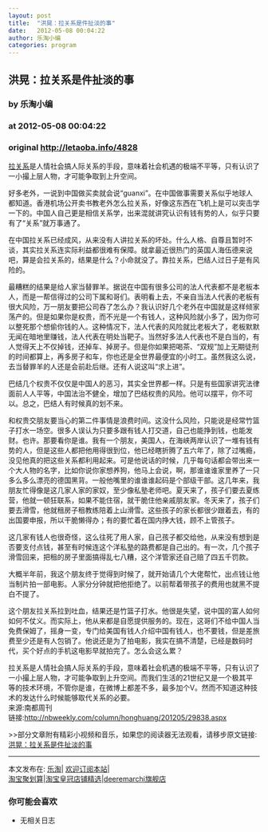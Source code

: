 ```yaml
---
layout: post
title:  "洪晃：拉关系是件扯淡的事"
date:   2012-05-08 00:04:22
author: 乐淘小编
categories: program
---
```


## 洪晃：拉关系是件扯淡的事
### by 乐淘小编
### at 2012-05-08 00:04:22
### original <http://letaoba.info/4828>

<p><a href="http://letaoba.info/tag/%e6%8b%89%e5%85%b3%e7%b3%bb" title="查看 拉关系 中的全部文章">拉关系</a>是人情社会搞人际关系的手段，意味着社会机遇的极端不平等，只有认识了一小撮上层人物，才可能争取到上升空间。</p>
<p>好多老外，一说到中国做买卖就会说“guanxi”。在中国做事需要关系似乎地球人都知道。香港机场公开卖书教老外怎么拉关系，好像这东西在飞机上是可以突击学一下的。中国人自己更是相信关系学，出来混就讲究认识有钱有势的人，似乎只要有了“关系”就万事通了。</p>
<p>在中国拉关系已经成风，从来没有人讲拉关系的坏处。什么人格、自尊且暂时不谈，其实拉关系连实际利益都很难有保障。就拿最近很热门的英国人海伍德来说吧，算是会拉关系的，结果是什么？小命就没了。靠拉关系，巴结人过日子是有风险的。</p>
<p>最糟糕的结果是给人家当替罪羊。据说在中国有很多公司的法人代表都不是老板本人，而是一帮信得过的公司下属和哥们。表明看上去，不亲自当法人代表的老板有很大风险，万一朋友要把公司吞了怎么办？我认识好几个老外在中国就是这样倾家荡产的。但是如果你是权贵，而不光是一个有钱人，这种风险就小多了，因为你可以整死那个想偷你钱的人。这种情况下，法人代表的风险就比老板大了，老板默默无闻在暗地里赚钱，法人代表在明处当靶子。当然好多法人代表也不是白当的，有人觉得天上不仅掉钱，还掉车、掉房子。但是你如果把喝茶、“双规”加上无期徒刑的时间都算上，再多房子和车，你也还是全世界最便宜的小时工。虽然我这么说，去当替罪羊的人还是会前赴后继。还有人说这叫“求上进”。</p>
<p>巴结几个权贵不仅仅是中国人的恶习，其实全世界都一样。只是有些国家讲究法律面前人人平等，中国法治不健全，增加了巴结权贵的风险。他可以摆平，你不可以。总之，巴结人有时候真的划不来。</p>
<p>和权贵交朋友要当心的第二件事情是浪费时间。这没什么风险，只能说是经常竹篮子打水一场空。很多人误认为只要多跟有钱人打交道，自己也能挣到钱，也能发财。也许。那要看你是谁。我有一个朋友，美国人，在海峡两岸认识了一堆有钱有势的人，但是这些人都把他用得很到位，他已经瞎折腾了五六年了，除了过嘴瘾，没见他真的把这些关系都利用起来。可是他说话的时候，几乎每句话都会带出来一个大人物的名字，比如你说你家想养狗，他马上会说，啊，那谁谁谁家里养了一只多么多么漂亮的德国黑背。一般他嘴里的谁谁谁起码是个部级干部。这几年来，我朋友忙得像是这几家人家的家奴，至少像私塾老师吧。夏天来了，孩子们要去夏练营，他就一顿狂联系，如果不能住宿，就干脆住他亲戚朋友家。冬天来了，孩子们要去滑雪，他就租房子租教练陪着上山滑雪。这些孩子的家长都很少跟着去，有的出国要申报，所以干脆懒得办；有的要忙着在国内挣大钱，顾不上管孩子。</p>
<p>这几家有钱人也很奇怪，这么往死了用人家，自己孩子都交给他，从来没有想到是否要支付点钱，甚至有时候连这个洋私塾的路费都是自己出的。有一次，几个孩子滑雪回来，把租的房子里面搞得乱七八糟，这个洋管家还自己赔了四五千罚款。</p>
<p>大概半年前，我这个朋友终于觉得到时候了，就开始请几个大佬帮忙，出点钱让他当制片拍一部电影。人家分分钟就把他拒绝了。以前帮着带孩子的费用也就黑不提白不提了。</p>
<p>这个朋友拉关系拉到吐血，结果还是竹篮子打水。他很是失望，说中国的富人如何如何不仗义。而实际上，他从来都是自愿提供服务的。现在，这哥们不给中国人当免费保姆了，摇身一变，专门给美国有钱人介绍中国有钱人，也不要钱，但是差旅费至少还是有人包销了。他说还是为了拍电影，我实在搞不清楚，已经是数码时代，买个好点的手机这电影早就拍完了。怎么会这么累？</p>
<p>拉关系是人情社会搞人际关系的手段，意味着社会机遇的极端不平等，只有认识了一小撮上层人物，才可能争取到上升空间。而我们生活的21世纪又是一个极其平等的技术环境，不管你是谁，在微博上都差不多，最多加个V。然而不知道这种技术的发达什么时候能够取代关系的必要。<br>
来源:南都周刊<br>
链接:<a href="http://nbweekly.com/column/honghuang/201205/29838.aspx" rel="external nofollow">http://nbweekly.com/column/honghuang/201205/29838.aspx</a></p>
<p>&gt;&gt;部分文章附有精彩小视频和音乐，如果您的阅读器无法观看，请移步原文链接:<a href="http://letaoba.info/4828">洪晃：拉关系是件扯淡的事</a>
<hr>
本文发布在: <a href="http://letaoba.info">乐淘</a>| <a href="http://letaoba.info/feed">欢迎订阅本站</a>|
<br>
<a href="http://www.taobao.com/go/chn/tbk_channel/jkwt.php?pid=mm_14340546_2405588_9605426&amp;eventid=102405" rel="external nofollow">淘宝聚划算</a>|<a href="http://www.taobao.com/go/chn/tbk_channel/huangguan.php?pid=mm_14340546_2434133_9338368&amp;eventid=101858" rel="external nofollow">淘宝皇冠店铺精选</a>|<a href="http://s.click.taobao.com/t_8?e=7HZ5x%2BOzdsYUBq8G4nHLsBOiWn0%3D&amp;p=mm_14340546_0_0" rel="external nofollow">deeremarchi旗舰店</a></p>
<h3>你可能会喜欢</h3><ul><li>无相关日志</li></ul><img src="http://feeds.feedburner.com/~r/blogspot/CRBRG/~4/iS4zNvQoLuI" height="1" width="1">